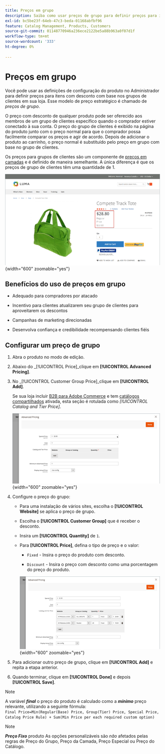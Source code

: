 ```yaml
---
title: Preços em grupo
description: Saiba como usar preços de grupo para definir preços para itens com desconto com base nos grupos de clientes em sua loja.
exl-id: bc5be23f-64eb-47c3-beda-01168abfbf96
feature: Catalog Management, Products, Customers
source-git-commit: 01148770946a236ece2122be5a88b963a0f07d1f
workflow-type: tm+mt
source-wordcount: '333'
ht-degree: 0%

---
```


# Preços em grupo

Você pode usar as definições de configuração do produto no Administrador para definir preços para itens com desconto com base nos grupos de clientes em sua loja. Esse modelo de preço estratégico é chamado de _preços de grupo_.

O preço com desconto de qualquer produto pode ser oferecido aos membros de um grupo de clientes específico quando o comprador estiver conectado à sua conta. O preço do grupo de clientes é exibido na página do produto junto com o preço normal para que o comprador possa facilmente comparar os preços e agir de acordo. Depois de adicionar o produto ao carrinho, o preço normal é substituído pelo preço em grupo com base no grupo de clientes.

Os preços para grupos de clientes são um componente de [preços em camadas](product-price-tier.md) e é definido de maneira semelhante. A única diferença é que os preços de grupo de clientes têm uma quantidade de 1.

![Desconto do Grupo de Clientes](./assets/storefront-price-group.png){width="600" zoomable="yes"}

## Benefícios do uso de preços em grupo

- Adequado para compradores por atacado

- Incentivo para clientes atualizarem seu grupo de clientes para aproveitarem os descontos

- Campanhas de marketing direcionadas

- Desenvolva confiança e credibilidade recompensando clientes fiéis

## Configurar um preço de grupo

1. Abra o produto no modo de edição.

1. Abaixo do _[!UICONTROL Price]_clique em **[!UICONTROL Advanced Pricing]**.

1. No _[!UICONTROL Customer Group Price]_clique em **[!UICONTROL Add]**.

   Se sua loja incluir [B2B para Adobe Commerce](../b2b/introduction.md) e tem [catálogos compartilhados](../b2b/catalog-shared.md) ativada, esta seção é rotulada como _[!UICONTROL Catalog and Tier Price]_.

   ![Advanced Pricing](./assets/product-price-group.png){width="600" zoomable="yes"}

1. Configure o preço do grupo:

   - Para uma instalação de vários sites, escolha o **[!UICONTROL Website]** se aplica o preço de grupo.

   - Escolha o **[!UICONTROL Customer Group]** que é receber o desconto.

   - Insira um **[!UICONTROL Quantity]** de `1`.

   - Para **[!UICONTROL Price]**, defina o tipo de preço e o valor:

      - `Fixed` - Insira o preço do produto com desconto.

      - `Discount` - Insira o preço com desconto como uma porcentagem do preço do produto.

     ![Precificação de Grupo de Clientes](./assets/product-price-group-discount.png){width="600" zoomable="yes"}

1. Para adicionar outro preço de grupo, clique em **[!UICONTROL Add]** e repita a etapa anterior.

1. Quando terminar, clique em **[!UICONTROL Done]** e depois **[!UICONTROL Save]**.

>[!NOTE]
>
>A variável **_final_** o preço do produto é calculado como a **_mínimo_** preço relevante, utilizando a seguinte fórmula: <br/>`Final Price=Min(Regular(Base) Price, Group(Tier) Price, Special Price, Catalog Price Rule) + Sum(Min Price per each required custom option)`

>[!NOTE]
>
>**_Preço Fixo_** produto As opções personalizáveis são _não_ afetados pelas regras de Preço do Grupo, Preço da Camada, Preço Especial ou Preço do Catálogo.
